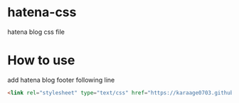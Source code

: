 # hatena-css
hatena blog css file


# How to use

add hatena blog footer following line
```html
<link rel="stylesheet" type="text/css" href="https://karaage0703.github.io/hatena-css/hatena_theme.css">
```
